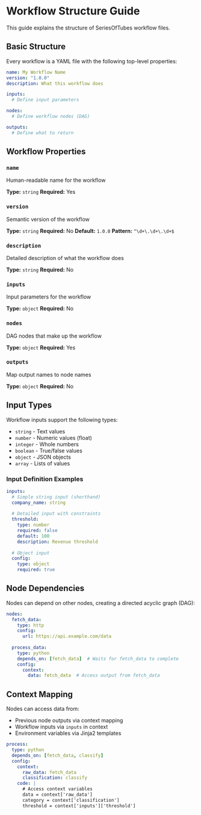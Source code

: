 # Workflow Structure Guide

This guide explains the structure of SeriesOfTubes workflow files.

## Basic Structure

Every workflow is a YAML file with the following top-level properties:

```yaml
name: My Workflow Name
version: "1.0.0"
description: What this workflow does

inputs:
  # Define input parameters

nodes:
  # Define workflow nodes (DAG)

outputs:
  # Define what to return
```

## Workflow Properties

### `name`

Human-readable name for the workflow

**Type:** `string`
**Required:** Yes


### `version`

Semantic version of the workflow

**Type:** `string`
**Required:** No
**Default:** `1.0.0`
**Pattern:** `^\d+\.\d+\.\d+$`


### `description`

Detailed description of what the workflow does

**Type:** `string`
**Required:** No


### `inputs`

Input parameters for the workflow

**Type:** `object`
**Required:** No


### `nodes`

DAG nodes that make up the workflow

**Type:** `object`
**Required:** Yes


### `outputs`

Map output names to node names

**Type:** `object`
**Required:** No


## Input Types

Workflow inputs support the following types:

- `string` - Text values
- `number` - Numeric values (float)
- `integer` - Whole numbers
- `boolean` - True/false values
- `object` - JSON objects
- `array` - Lists of values

### Input Definition Examples

```yaml
inputs:
  # Simple string input (shorthand)
  company_name: string
  
  # Detailed input with constraints
  threshold:
    type: number
    required: false
    default: 100
    description: Revenue threshold
  
  # Object input
  config:
    type: object
    required: true
```

## Node Dependencies

Nodes can depend on other nodes, creating a directed acyclic graph (DAG):

```yaml
nodes:
  fetch_data:
    type: http
    config:
      url: https://api.example.com/data
  
  process_data:
    type: python
    depends_on: [fetch_data]  # Waits for fetch_data to complete
    config:
      context:
        data: fetch_data  # Access output from fetch_data
```

## Context Mapping

Nodes can access data from:
- Previous node outputs via context mapping
- Workflow inputs via `inputs` in context
- Environment variables via Jinja2 templates

```yaml
process:
  type: python
  depends_on: [fetch_data, classify]
  config:
    context:
      raw_data: fetch_data
      classification: classify
    code: |
      # Access context variables
      data = context['raw_data']
      category = context['classification']
      threshold = context['inputs']['threshold']
```
